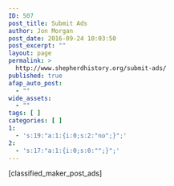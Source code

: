 ```yaml
---
ID: 507
post_title: Submit Ads
author: Jon Morgan
post_date: 2016-09-24 10:03:50
post_excerpt: ""
layout: page
permalink: >
  http://www.shepherdhistory.org/submit-ads/
published: true
afap_auto_post:
  - ""
wide_assets:
  - ""
tags: [ ]
categories: [ ]
1:
  - 's:19:"a:1:{i:0;s:2:"no";}";'
2:
  - 's:17:"a:1:{i:0;s:0:"";}";'
---
```

[classified_maker_post_ads]